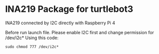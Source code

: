 # INA219 Package for turtlebot3 

INA219 connected by I2C directly with Raspberry Pi 4

Before run launch file. Please enable I2C first and change permission for /dev/i2c*
Using this code:

```sudo chmod 777 /dev/i2c*```
